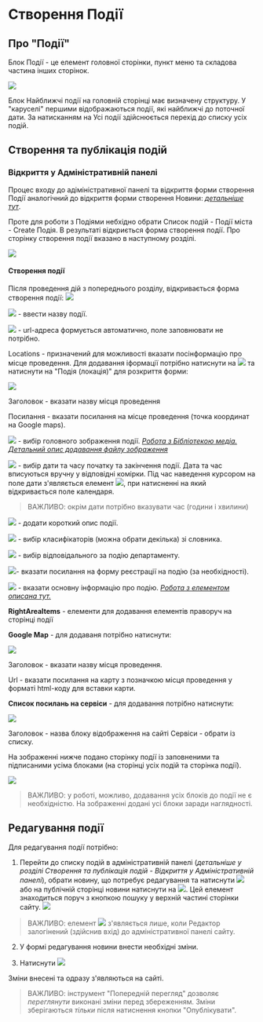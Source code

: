 # Створення Події

## Про "Події"
Блок Події - це елемент головної сторінки, пункт меню та складова частина інших сторінок.

![](assets/media/image184.png)

Блок Найближчі події на головній сторінці має визначену структуру. У "каруселі" першими відображаються події, які найближчі до поточної дати. За натисканням на Усі події здійснюється перехід до списку усіх подій.

##  Створення та публікація подій

### Відкриття у Адміністративній панелі

Процес входу до адіміністративної панелі та відкриття форми створення Події аналогічний до відкриття форми створення Новини: *[детальніше тут](https://docs.vmr.gov.ua/ContentEditors/CreateNews/#_4)*.

Проте для роботи з Подіями небхідно обрати Список подій - Події міста - Create Подія. В результаті відкриється форма створення події. Про сторінку створення події вказано в наступному розділі.

![](assets/media/image185.png)

####  Створення події

Після проведення дій з попереднього розділу, відкривається форма створення події:
![](assets/media/image186.png)

![](assets/media/image69.png) - ввести назву події.

![](assets/media/image76.png) - url-адреса формується автоматично, поле заповнювати не потрібно.

Locations - призначений для можливості вказати посінформацію про місце проведення. Для додавання іформації потрібно натиснути на ![](assets/media/image187.png) та натиснути на "Подія (локація)" для розкриття форми:

![](assets/media/image90.png)

Заголовок - вказати назву місця проведення

Посилання - вказати посилання на місце проведення (точка координат на Google maps).

![](assets/media/image77.png) - вибір головного зображення події. 
*[Робота з Бібліотекою медіа.](https://docs.vmr.gov.ua/ContentEditors/ContentEditor_Manual/#-_1)*
*[Детальний опис додавання файлу зображення](https://docs.vmr.gov.ua/ContentEditors/ContentEditor_Manual/#image)*

![](assets/media/image188.png) - вибір дати та часу початку та закінчення події. Дата та час вписуються вручну у відповідні комірки. Під час наведення курсором на поле дати з'являється елемент ![](assets/media/image189.png), при натисненні на який відкривається поле календаря.
>ВАЖЛИВО: окрім дати потрібно вказувати час (години і хвилини) 

![](assets/media/image81.png) - додати короткий опис події.

![](assets/media/image82.png) - вибір класифікаторів (можна обрати декілька) зі словника.

![](assets/media/image83.png) - вибір відповідального за подію департаменту.

![](assets/media/image93.png)- вказати посилання на форму реєстрації на
подію (за необхідності).

![](assets/media/image175.png) - вказати основну інформацію про подію. *[Робота з елементом описана тут.](https://docs.vmr.gov.ua/ContentEditors/ContentEditor_Manual/#_6)*

**RightAreaItems** - елементи для додавання елементів праворуч на сторінці події

**Google Map** - для додаваня потрібно натиснути:

![](assets/media/image190.png)

Заголовок - вказати назву місця проведення.

Url - вказати посилання на карту з позначкою місця проведення у форматі
html-коду для вставки карти.

**Список посилань на сервіси** - для додавання потрібно натиснути:

![](assets/media/image191.png)

Заголовок - назва блоку відображення на сайті
Сервіси - обрати із списку.

На зображенні нижче подано сторінку події із заповненими та підписаними усіма блоками (на сторінці усіх подій та сторінка події).

![](assets/media/image192.png)

>ВАЖЛИВО: у роботі, можливо, додавання усіх блоків до події не є необхідністю. На зображенні додані усі блоки заради наглядності.

## Редагування події

Для редагування події потрібно:

1.  Перейти до списку подій в адміністративній панелі (*детальніше у розділі Створення та публікація подій - Відкриття у Адміністративній панелі*), обрати новину, що потребує редагування та натиснути ![](assets/media/image181.png) або на публічній сторінці новини натиснути на ![](assets/media/image2.png). Цей елемент знаходиться поруч з кнопкою пошуку у верхній частині сторінки сайту. ![](assets/media/image182.png)
>ВАЖЛИВО: елемент ![](assets/media/image2.png) з'являється лише, коли Редактор залогінений (здійснив вхід) до адміністративної панелі сайту.

2.  У формі редагування новини внести необхідні зміни.

3.  Натиснути ![](assets/media/image85.png)

Зміни внесені та одразу з'являються на сайті.

>ВАЖЛИВО: інструмент "Попередній перегляд" дозволяє *переглянути* виконані зміни перед збереженням. Зміни зберігаються *тільки* після натиснення кнопки "Опублікувати".
